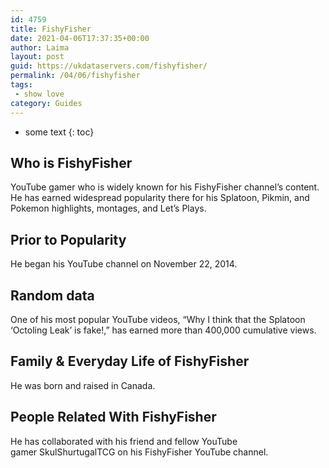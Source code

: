 ```yaml
---
id: 4759
title: FishyFisher
date: 2021-04-06T17:37:35+00:00
author: Laima
layout: post
guid: https://ukdataservers.com/fishyfisher/
permalink: /04/06/fishyfisher
tags:
 - show love
category: Guides
---
```


* some text
{: toc}


## Who is FishyFisher
                  
                  
                  
YouTube gamer who is widely known for his FishyFisher channel&#8217;s content. He has earned widespread popularity there for his Splatoon, Pikmin, and Pokemon highlights, montages, and Let&#8217;s Plays. 
                  
              
            
              
            
                
                
                
## Prior to Popularity
                  
                  
                  
He began his YouTube channel on November 22, 2014. 
                  
              
            
              
            
                
                
                
## Random data
                  
                  
                  
One of his most popular YouTube videos, &#8220;Why I think that the Splatoon &#8216;Octoling Leak&#8217; is fake!,&#8221; has earned more than 400,000 cumulative views. 
                  
              
            
              
            
                
                
                
## Family & Everyday Life of FishyFisher
                  
                  
                  
He was born and raised in Canada. 
                  
              
            
              
            
                
                
                
## People Related With FishyFisher
                  
                  
                  
He has collaborated with his friend and fellow YouTube gamer SkulShurtugalTCG on his FishyFisher YouTube channel. 
                  
              
            
              
            
                
              
            
              
              
            
            
              
            
          
          
          